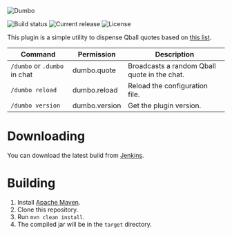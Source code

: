 ![Dumbo](https://static.amberfall.science/Dumbo-Bukkit/logo.png)

![Build status](https://api.travis-ci.org/sweepyoface/dumbo-bukkit.svg?branch=master)
![Current release](https://img.shields.io/github/release/sweepyoface/dumbo-bukkit.svg)
![License](https://img.shields.io/github/license/sweepyoface/dumbo-bukkit.svg)

This plugin is a simple utility to dispense Qball quotes based on [this list](https://github.com/sweepyoface/dumbo/blob/master/quotes.yml).

| Command | Permission | Description
| --- | --- | --- |
| `/dumbo` or `.dumbo` in chat | dumbo.quote | Broadcasts a random Qball quote in the chat. |
| `/dumbo reload` | dumbo.reload | Reload the configuration file. |
| `/dumbo version` | dumbo.version | Get the plugin version. |


# Downloading
You can download the latest build from [Jenkins](https://ci.amberfall.science/job/Dumbo-Bukkit/).

# Building
1. Install [Apache Maven](https://maven.apache.org/).
2. Clone this repository.
3. Run `mvn clean install`.
4. The compiled jar will be in the `target` directory.